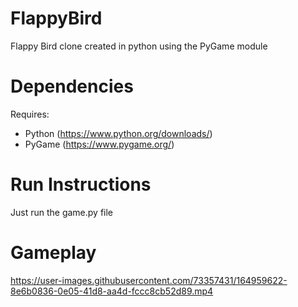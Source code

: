 # FlappyBird 
Flappy Bird clone created in python using the PyGame module


# Dependencies 

Requires:
- Python (https://www.python.org/downloads/)
- PyGame (https://www.pygame.org/)


# Run Instructions

Just run the game.py file

# Gameplay


https://user-images.githubusercontent.com/73357431/164959622-8e6b0836-0e05-41d8-aa4d-fccc8cb52d89.mp4


